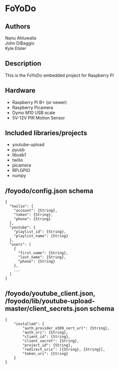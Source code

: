 # FoYoDo

## Authors
Nanu Ahluwalia  
John DiBaggio  
Kyle Etsler  

## Description
This is the FoYoDo embedded project for Raspberry Pi

## Hardware
- Raspberry Pi B+ (or newer)  
- Raspberry Picamera  
- Dymo M10 USB scale  
- 5V-12V PIR Motion Sensor  

## Included libraries/projects
- youtube-upload  
- pyusb  
- libusb1  
- twilio  
- picamera  
- RPi.GPIO  
- numpy  

## /foyodo/config.json schema

```
{
  "twilio": {
    "account": {String},
    "token": {String},
    "phone": {String}
  },
  "youtube": {
    "playlist_id": {String},
    "playlist_name": {String}
  },
  "users": [
    {
      "first_name": {String},
      "last_name": {String},
      "phone": {String}
    },
    ...
  ]
}
```

## /foyodo/youtube_client.json, /foyodo/lib/youtube-upload-master/client_secrets.json schema

```
{
    "installed": {
        "auth_provider_x509_cert_url": {String},
        "auth_uri": {String},
        "client_id": {String},
        "client_secret": {String},
        "project_id": {String},
        "redirect_uris": [{String}, {String}],
        "token_uri": {String}
    }
}
```